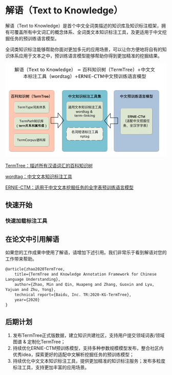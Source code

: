 # 解语（Text to Knowledge）

解语（Text to Knowledge）是首个中文全词类描述的知识库及知识标注框架，拥有可覆盖所有中文词汇的概念体系、全词类文本知识标注工具，及更适用于中文挖掘任务的预训练语言模型。

全词类知识标注能够帮助你面对更加多元的应用场景，可以让你方便地将自有的知识体系应用于文本之中，预训练语言模型能够帮助你得到更加精准的挖掘结果。

![image-20210427150638123](doc/img/image-20210427150638123.png)

[TermTree：描述所有汉语词汇的百科知识树](./termtree)

[wordtag：中文文本知识标注工具](./wordtag)

[ERNIE-CTM：适用于中文文本挖掘任务的全字表预训练语言模型](./ernie-ctm)

## 快速开始

### 快速加载标注工具

## 在论文中引用解语
如果您的工作成果中使用了解语，请增加下述引用。我们非常乐于看到解语对您的工作带来帮助。
```
@article{zhao2020TermTree,
	title={TermTree and Knowledge Annotation Framework for Chinese Language Understanding},
	author={Zhao, Min and Qin, Huapeng and Zhang, Guoxin and Lyu, Yajuan and Zhu, Yong},
    technical report={Baidu, Inc. TR:2020-KG-TermTree},
    year={2020}
}
```

## 后期计划

1. 发布TermTree正式版数据，建立知识共建社区，支持用户提交领域词表/领域图谱 & 定制化TermTree；
2. 持续优化ERNIE-CTM预训练模型，支持多种参数规模模型发布，整合社区内优秀idea，探索更好的适配中文解析挖掘任务的预训练模型；
3. 持续优化中文文本知识标注工具，提供更加精准的知识标注服务；发布多粒度标注工具，支持更加丰富的应用场景。
